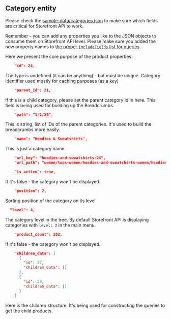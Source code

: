 ## Category entity

Please check the [sample-data/categories.json](sample-data/categories.json) to make sure which fields are critical for Storefront API to work.

Remember - you can add any properties you like to the JSON objects to consume them on Storefront API level. Please make sure you added the new property names to [the proper `includeFields` list for queries](https://github.com/DivanteLtd/vue-storefront/blob/bb6f8e70b5587ed73c457d382c7ac93bd14db413/config/default.json#L151).

Here we present the core purpose of the product properties:

```json
    "id": 24,
```
The type is undefined (it can be anything) - but must be unique. Category identifier used mostly for caching purposes (as a key)

```json
    "parent_id": 21,
```

If this is a child category, please set the parent category id in here. This field is being used for building up the Breadcrumbs.

```json
    "path": "1/2/29",
```

This is string, list of IDs of the parent categories. It's used to build the breadcrumbs more easily.

```json
    "name": "Hoodies & Sweatshirts",
```

This is just a category name.

```json
    "url_key": "hoodies-and-sweatshirts-24",
    "url_path": "women/tops-women/hoodies-and-sweatshirts-women/hoodies-and-sweatshirts-24",
```

```json
    "is_active": true,
```

If it's false - the category won't be displayed.

```json
    "position": 2,
```

Sorting position of the category on its level

```json
  "level": 4,
```

The category level in the tree. By default Storefront API is displaying categories with `level: 2` in the main menu.

```json
    "product_count": 182,
```

If it's false - the category won't be displayed.

```json
    "children_data": [
      {
        "id": 27,
        "children_data": []
      },
      {
        "id": 28,
        "children_data": []
      }
    ]
```

Here is the children structure. It's being used for constructing the queries to get the child products.